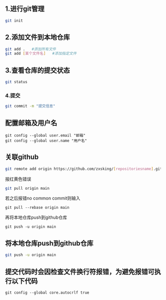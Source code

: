 ## 1.进行git管理

```bash
git init
```

## 2.添加文件到本地仓库

```bash
git add .   #添加所有文件
git add [某个文件名]   #添加指定文件
```

## 3.查看仓库的提交状态

```bash
git status
```

### 4.提交

```bash
git commit -m "提交信息"
```

## 配置邮箱及用户名

```
git config --global user.email "邮箱"
git config --global user.name "用户名"
```

## 关联github

```bash
git remote add origin https://github.com/zxsking/[repositoriesname].git（上面有说到）
```

报红黄色错误

```bash
git pull origin main
```

若之后报错no common commit则输入

```
git pull --rebase origin main
```

再将本地仓库push到github仓库

```
git push -u origin main
```





## 将本地仓库push到github仓库

```bash
git push -u origin main
```







## 提交代码时会因检查文件换行符报错，为避免报错可执行以下代码

```
git config --global core.autocrlf true
```





